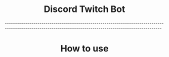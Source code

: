 <h1 align="center">Discord Twitch Bot</h1>
-----------------------------------------------------------------------------------------------------------------------------------------------------------
<h1 align="center">
 How to use
</h1>

